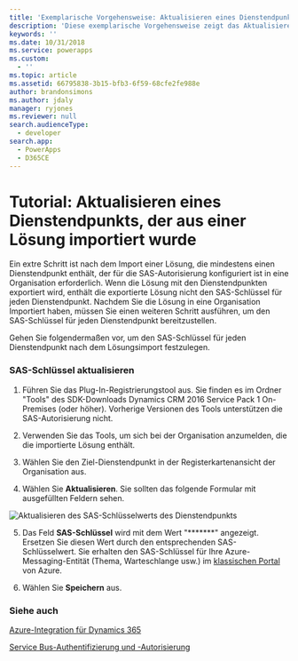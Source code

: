 ```yaml
---
title: 'Exemplarische Vorgehensweise: Aktualisieren eines Dienstendpunkts, der aus einer Lösung importiert wurde (Common Data Service) | Microsoft Docs'
description: 'Diese exemplarische Vorgehensweise zeigt das Aktualisieren eines Dienstendpunkts, der aus einer Lösung importiert wurde.'
keywords: ''
ms.date: 10/31/2018
ms.service: powerapps
ms.custom:
  - ''
ms.topic: article
ms.assetid: 66795838-3b15-bfb3-6f59-68cfe2fe988e
author: brandonsimons
ms.author: jdaly
manager: ryjones
ms.reviewer: null
search.audienceType:
  - developer
search.app:
  - PowerApps
  - D365CE
---
```


# <a name="tutorial-update-a-service-endpoint-imported-from-a-solution"></a>Tutorial: Aktualisieren eines Dienstendpunkts, der aus einer Lösung importiert wurde

<!-- https://docs.microsoft.com/dynamics365/customer-engagement/developer/walkthrough-update-service-endpoint-imported-solution -->

Ein extre Schritt ist nach dem Import einer Lösung, die mindestens einen Dienstendpunkt enthält, der für die SAS-Autorisierung konfiguriert ist in eine Organisation erforderlich. Wenn die Lösung mit den Dienstendpunkten exportiert wird, enthält die exportierte Lösung nicht den SAS-Schlüssel für jeden Dienstendpunkt. Nachdem Sie die Lösung in eine Organisation Importiert haben, müssen Sie einen weiteren Schritt ausführen, um den SAS-Schlüssel für jeden Dienstendpunkt bereitzustellen.  
  
 Gehen Sie folgendermaßen vor, um den SAS-Schlüssel für jeden Dienstendpunkt nach dem Lösungsimport festzulegen.  
  
### <a name="update-the-sas-key"></a>SAS-Schlüssel aktualisieren  
  
1.  Führen Sie das Plug-In-Registrierungstool aus. Sie finden es im Ordner "Tools" des SDK-Downloads Dynamics CRM 2016 Service Pack 1 On-Premises (oder höher). Vorherige Versionen des Tools unterstützen die SAS-Autorisierung nicht.  
  
2.  Verwenden Sie das Tools, um sich bei der Organisation anzumelden, die die importierte Lösung enthält.  
  
3.  Wählen Sie den Ziel-Dienstendpunkt in der Registerkartenansicht der Organisation aus.  
  
4.  Wählen Sie **Aktualisieren**. Sie sollten das folgende Formular mit ausgefüllten Feldern sehen.  
  
 ![Aktualisieren des SAS-Schlüsselwerts des Dienstendpunkts](media/sas-key.PNG "Aktualisieren des SAS-Schlüsselwerts des Dienstendpunkts")  
  
5.  Das Feld **SAS-Schlüssel** wird mit dem Wert "*******" angezeigt.  Ersetzen Sie diesen Wert durch den entsprechenden SAS-Schlüsselwert. Sie erhalten den SAS-Schlüssel für Ihre Azure-Messaging-Entität (Thema, Warteschlange usw.) im [klassischen Portal](http://manage.windowsazure.com) von Azure.  
  
6.  Wählen Sie **Speichern** aus.  
  
### <a name="see-also"></a>Siehe auch  
[Azure-Integration für Dynamics 365](azure-integration.md)

 [Service Bus-Authentifizierung und -Autorisierung](https://azure.microsoft.com/documentation/articles/service-bus-authentication-and-authorization/)
